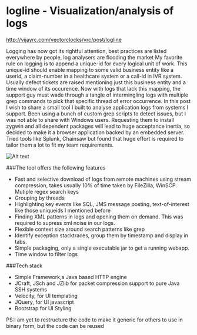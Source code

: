 logline - Visualization/analysis of logs
=======
http://vijayrc.com/vectorclocks/vrc/post/logline

Logging has now got its rightful attention, best practices are listed everywhere by people, log analysers are flooding the market
My favorite rule on logging is to append a unique-id for every logical unit of work. This unique-id should enable mapping to some valid business entity like a userid, a claim-number in a healthcare system or a call-id in IVR system. Usually defect tickets are raised mentioning just this business entity and a time window of its occurence. Now with logs that lack this mapping, the support guy must wade through a tangle of intermingling logs with multiple grep commands to pick that specific thread of error occurrence.
In this post I wish to share a small tool I built to analyse application logs from systems I support. Been using a bunch of custom grep scripts to detect issues, but I was not able to share with Windows users. Requesting them to install zygwin and all dependent packages will lead to huge acceptance inertia, so decided to make it a browser application backed by an embedded server. Tried tools like Splunk, Chainsaw but found that huge effort is required to tailor them a lot to fit my team requirements.

![Alt text](http://vijayrc.com//posts//logline/logline.jpg)

###The tool offers the following features
* Fast and selective download of logs from remote machines using stream compression, takes usually 10% of time taken by FileZilla, WinSCP.
Mutiple regex search keys
* Grouping by threads
* Highlighting key events like SQL, JMS message posting, text-of-interest like those uniqueids I mentioned before
* Finding XML patterns in logs and opening them on demand. This was required to supress xml noise in our logs.
* Flexible context size around search patterns like grep
* Identify exception stacktraces, group them by timestamp and display in tabs.
* Simple packaging, only a single executable jar to get a running webapp.
* Time window to filter logs

###Tech stack
* Simple Framework,a Java based HTTP engine
* JCraft, JSch and JZlib for packet compression support to pure Java SSH systems
* Velocity, for UI templating
* JQuery, for UI javascript
* Bootstrap for UI Styling

PS:I am yet to restructure the code to make it generic for others to use in binary form, but the code can be reused
